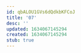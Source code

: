 ```yaml
---
id: qbALOU1GVs6dQdkbKFCoJ
title: '07'
desc: ''
updated: 1634067145294
created: 1634067145294
stub: true
---
```


